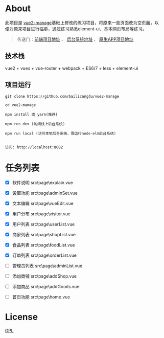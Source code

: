 
# About

此项目是 [vue2-manage](https://github.com/bailicangdu/vue2-manage.git)基础上修改的练习项目，将原来一些页面改为空页面，以便对原来项目进行临摹，通过练习熟悉element-ui、基本网页布局等练习。

>  传送门：[前端项目地址](https://github.com/bailicangdu/vue2-elm)  、 [后台系统地址](https://github.com/bailicangdu/node-elm)  、 [原生APP项目地址](https://github.com/bailicangdu/RN-elm)



## 技术栈

vue2 + vuex + vue-router + webpack + ES6/7 + less + element-ui


## 项目运行


```
git clone https://github.com/bailicangdu/vue2-manage  

cd vue2-manage  

npm install 或 yarn(推荐)

npm run dev (访问线上后台系统)

npm run local (访问本地后台系统，需运行node-elm后台系统)


访问: http://localhost:8002

```

# 任务列表
- [X] 软件说明     src\page\explain.vue
- [X] 设置功能     src\page\adminSet.vue
- [X] 文本编辑     src\page\vueEdit.vue
- [X] 用户分布     src\page\visitor.vue
- [X] 用户列表     src\page\userList.vue
- [X] 商家列表     src\page\shopList.vue
- [X] 食品列表     src\page\foodList.vue
- [X] 订单列表     src\page\orderList.vue
- [ ] 管理员列表   src\page\adminList.vue
- [ ] 添加商铺     src\page\addShop.vue
- [ ] 添加商品     src\page\addGoods.vue
- [ ] 首页功能     src\page\home.vue



# License

[GPL](https://github.com/bailicangdu/vue2-manage/blob/master/COPYING)

